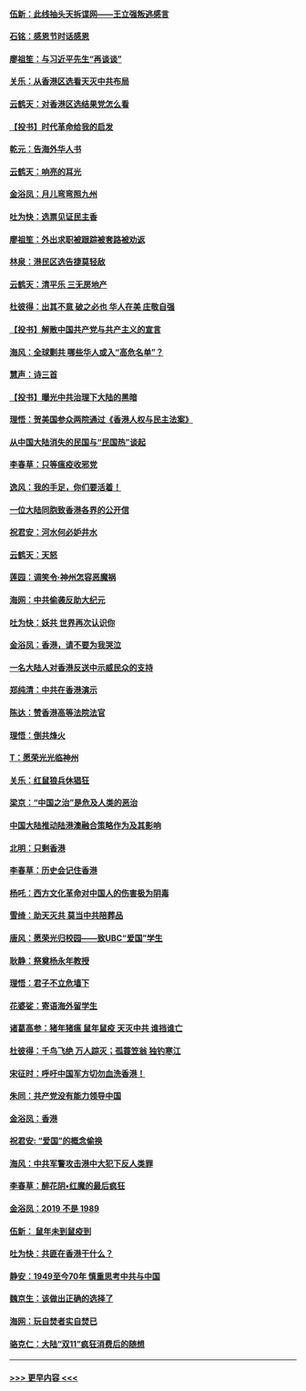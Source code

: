 #### [伍新：此线抽头天拆谍网——王立强叛逃感言](../pages/nsc993/n11687981.md?t=11290844) 
#### [石铭：感恩节时话感恩](../pages/nsc993/n11687568.md?t=11290844) 
#### [廖祖笙：与习近平先生“再谈谈”](../pages/nsc993/n11687005.md?t=11290844) 
#### [关乐：从香港区选看天灭中共布局](../pages/nsc993/n11686647.md?t=11290844) 
#### [云鹤天：对香港区选结果党怎么看](../pages/nsc993/n11686216.md?t=11290844) 
#### [【投书】时代革命给我的启发](../pages/nsc993/n11684287.md?t=11290844) 
#### [乾元：告海外华人书](../pages/nsc993/n11684044.md?t=11290844) 
#### [云鹤天：响亮的耳光](../pages/nsc993/n11684254.md?t=11290844) 
#### [金浴凤：月儿弯弯照九州](../pages/nsc993/n11684231.md?t=11290844) 
#### [吐为快：选票见证民主香](../pages/nsc993/n11684206.md?t=11290844) 
#### [廖祖笙：外出求职被跟踪被套路被劝返](../pages/nsc993/n11683874.md?t=11290844) 
#### [林泉：港民区选告捷莫轻敌](../pages/nsc993/n11683930.md?t=11290844) 
#### [云鹤天：清平乐 三无房地产](../pages/nsc993/n11681521.md?t=11290844) 
#### [杜彼得：出其不意 破之必也 华人在美 庄敬自强](../pages/nsc993/n11679554.md?t=11290844) 
#### [【投书】解散中国共产党与共产主义的宣言](../pages/nsc993/n11679177.md?t=11290844) 
#### [海风：全球剿共 哪些华人或入“高危名单”？](../pages/nsc993/n11678617.md?t=11290844) 
#### [慧声：诗三首](../pages/nsc993/n11678848.md?t=11290844) 
#### [【投书】曝光中共治理下大陆的黑暗](../pages/nsc993/n11678674.md?t=11290844) 
#### [理悟：贺美国参众两院通过《香港人权与民主法案》](../pages/nsc993/n11678104.md?t=11290844) 
#### [从中国大陆消失的民国与“民国热”谈起](../pages/nsc993/n11678075.md?t=11290844) 
#### [李春草：只等瘟疫收邪党](../pages/nsc993/n11677308.md?t=11290844) 
#### [逸风：我的手足，你们要活着！](../pages/nsc993/n11676352.md?t=11290844) 
#### [一位大陆同胞致香港各界的公开信](../pages/nsc993/n11675761.md?t=11290844) 
#### [祝君安：河水何必妒井水](../pages/nsc993/n11675746.md?t=11290844) 
#### [云鹤天：天怒](../pages/nsc993/n11675718.md?t=11290844) 
#### [莲园：调笑令‧神州怎容恶魔祸](../pages/nsc993/n11675648.md?t=11290844) 
#### [海网：中共偷袭反助大纪元](../pages/nsc993/n11673515.md?t=11290844) 
#### [吐为快：妖共 世界再次认识你](../pages/nsc993/n11673506.md?t=11290844) 
#### [金浴凤：香港，请不要为我哭泣](../pages/nsc993/n11673248.md?t=11290844) 
#### [一名大陆人对香港反送中示威民众的支持](../pages/nsc993/n11672615.md?t=11290844) 
#### [郑纯清：中共在香港演示](../pages/nsc993/n11670539.md?t=11290844) 
#### [陈达：赞香港高等法院法官](../pages/nsc993/n11669542.md?t=11290844) 
#### [理悟：倒共烽火](../pages/nsc993/n11668844.md?t=11290844) 
#### [T：愿荣光光临神州](../pages/nsc993/n11668421.md?t=11290844) 
#### [关乐：红鼠狼兵休猖狂](../pages/nsc993/n11668378.md?t=11290844) 
#### [梁京：“中国之治”是危及人类的恶治](../pages/nsc993/n11668328.md?t=11290844) 
#### [中国大陆推动陆港澳融合策略作为及其影响](../pages/nsc993/n11668157.md?t=11290844) 
#### [北明：只剩香港](../pages/nsc993/n11668002.md?t=11290844) 
#### [李春草：历史会记住香港](../pages/nsc993/n11667927.md?t=11290844) 
#### [杨吒：西方文化革命对中国人的伤害极为阴毒](../pages/nsc993/n11664521.md?t=11290844) 
#### [雪绮：助天灭共 莫当中共陪葬品](../pages/nsc993/n11662650.md?t=11290844) 
#### [唐风：愿荣光归校园——致UBC“爱国”学生](../pages/nsc993/n11662194.md?t=11290844) 
#### [耿静：祭奠杨永年教授](../pages/nsc993/n11662514.md?t=11290844) 
#### [理悟：君子不立危墙下](../pages/nsc993/n11662172.md?t=11290844) 
#### [花婆娑：寄语海外留学生](../pages/nsc993/n11662121.md?t=11290844) 
#### [诸葛高参：猪年猪瘟 鼠年鼠疫 天灭中共 谁挡谁亡](../pages/nsc993/n11661980.md?t=11290844) 
#### [杜彼得：千鸟飞绝 万人踪灭；孤蓑笠翁 独钓寒江](../pages/nsc993/n11661170.md?t=11290844) 
#### [宋征时：呼吁中国军方切勿血洗香港！](../pages/nsc993/n11415318.md?t=11290844) 
#### [朱同：共产党没有能力领导中国](../pages/nsc993/n11660421.md?t=11290844) 
#### [金浴凤：香港](../pages/nsc993/n11660419.md?t=11290844) 
#### [祝君安: “爱国”的概念偷换](../pages/nsc993/n11659706.md?t=11290844) 
#### [海风：中共军警攻击港中大犯下反人类罪](../pages/nsc993/n11659632.md?t=11290844) 
#### [李春草：醉花阴•红魔的最后疯狂](../pages/nsc993/n11659287.md?t=11290844) 
#### [金浴凤：2019 不是 1989](../pages/nsc993/n11657663.md?t=11290844) 
#### [伍新： 鼠年未到鼠疫到](../pages/nsc993/n11655098.md?t=11290844) 
#### [吐为快：共匪在香港干什么？](../pages/nsc993/n11654891.md?t=11290844) 
#### [静安：1949至今70年 慎重思考中共与中国](../pages/nsc993/n11651244.md?t=11290844) 
#### [魏京生：该做出正确的选择了](../pages/nsc993/n11653084.md?t=11290844) 
#### [海网：玩自焚者实自焚已](../pages/nsc993/n11652423.md?t=11290844) 
#### [骆克仁：大陆“双11”疯狂消费后的随想](../pages/nsc993/n11652305.md?t=11290844) 

----
#### [ >>> 更早内容 <<< ](../indexes/nsc993-earlier.md)
